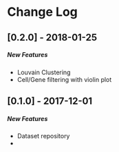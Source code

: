 Change Log
==========

[0.2.0] - 2018-01-25
--------------------
##### New Features
 * Louvain Clustering
 * Cell/Gene filtering with violin plot


[0.1.0] - 2017-12-01
--------------------
##### New Features
 * Dataset repository
 *

